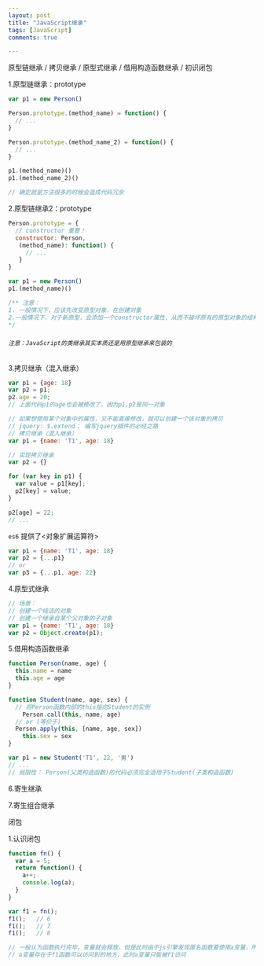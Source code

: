 ```yaml
---
layout: post
title: "JavaScript继承"
tags: [JavaScript]
comments: true

---
```


原型链继承 / 拷贝继承 / 原型式继承 / 借用构造函数继承 / 初识闭包

[^1]: https://www.jianshu.com/u/f6c54f846755

1.原型链继承：prototype

```javascript
var p1 = new Person()

Person.prototype.(method_name) = function() {
  // ...
}

Person.prototype.(method_name_2) = function() {
  // ...
}

p1.(method_name)()
p1.(method_name_2)()

// 确定就是方法很多的时候会造成代码冗余
```



2.原型链继承2：prototype

```javascript
Person.prototype = {
  // constructor 重要！
  constructor: Person,
   (method_name): function() {
     // ...
   }
}

var p1 = new Person()
p1.(method_name)()

/** 注意：
1. 一般情况下，应该先改变原型对象，在创建对象
2.一般情况下，对于新原型，会添加一个constructor属性，从而不破坏原有的原型对象的结构
*/
```

###### ```注意：JavaScript的类继承其实本质还是用原型继承来包装的```



3.拷贝继承（混入继承）

```javascript
var p1 = {age: 18}
var p2 = p1;
p2.age = 20;
// 上面代码p1的age也会被修改了，因为p1,p2是同一对象

// 如果想使用某个对象中的属性，又不能直接修改，就可以创建一个该对象的拷贝
// jquery: $.extend： 编写jquery插件的必经之路
// 拷贝继承（混入继承）
var p1 = {name: 'T1', age: 18}

// 实现拷贝继承
var p2 = {}

for (var key in p1) {
  var value = p1[key];
  p2[key] = value;
}

p2[age] = 22;
// ...
```

```es6``` 提供了<对象扩展运算符>

```javascript
var p1 = {name: 'T1', age: 18}
var p2 = {...p1}
// or
var p3 = {...p1, age: 22}
```



4.原型式继承

```javascript
// 场景：
// 创建一个纯洁的对象
// 创建一个继承自某个父对象的子对象 
var p1 = {name: 'T1', age: 18}
var p2 = Object.create(p1);
```



5.借用构造函数继承

```javascript
function Person(name, age) {
  this.name = name
  this.age = age
} 

function Student(name, age, sex) {
  // 将Person函数内部的this指向Student的实例
	Person.call(this, name, age)
  // or (等价于)
  Person.apply(this, [name, age, sex])
	this.sex = sex
}

var p1 = new Student('T1', 22, '男')
// ...
// 局限性： Person(父类构造函数)的代码必须完全适用于Student(子类构造函数)
```



6.寄生继承

7.寄生组合继承



闭包

1.认识闭包

```javascript
function fn() {
  var a = 5;
  return function() {
    a++;
    console.log(a);
  }
}

var f1 = fn();
f1();   // 6
f1();   // 7
f1();   // 8

// 一般认为函数执行完毕，变量就会释放，但是此时由于js引擎发现匿名函数要使用a变量，所以a变量并不能得到释放，而是把a变量放到匿名函数可以访问到的地方去了
// a变量存在于f1函数可以访问到的地方，此时a变量只能被f1访问
```











